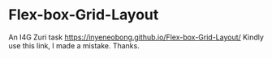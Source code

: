# Flex-box-Grid-Layout
An I4G Zuri task
https://inyeneobong.github.io/Flex-box-Grid-Layout/
Kindly use this link, I made a mistake. Thanks.
